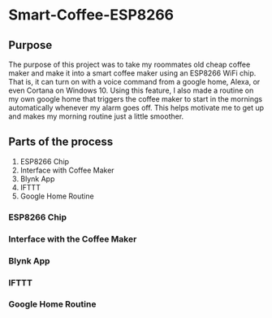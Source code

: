 # Smart-Coffee-ESP8266
## Purpose
The purpose of this project was to take my roommates old cheap coffee maker and make it into a smart coffee maker using an ESP8266 WiFi chip. That is, it can turn on with a voice command from a google home, Alexa, or even Cortana on Windows 10. Using this feature, I also made a routine on my own google home that triggers the coffee maker to start in the mornings automatically whenever my alarm goes off. This helps motivate me to get up and makes my morning routine just a little smoother.
## Parts of the process
1. ESP8266 Chip
2. Interface with Coffee Maker
3. Blynk App
4. IFTTT
5. Google Home Routine
### ESP8266 Chip

### Interface with the Coffee Maker

### Blynk App

### IFTTT

### Google Home Routine
